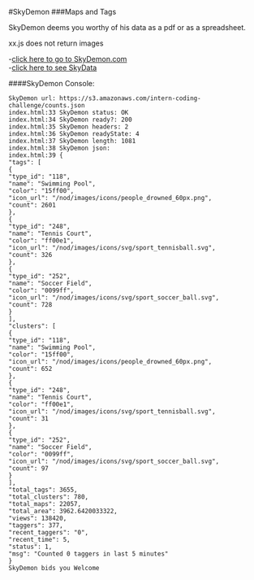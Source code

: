 #SkyDemon
###Maps and Tags

SkyDemon deems you worthy of his data as a pdf or as a spreadsheet.

xx.js does not return images

-[click here to go to SkyDemon.com](http://weblab.us/Jose/SkyDemon/)  
-[click here to see SkyData](http://weblab.us/Jose/SkyDemon/SkyDatap.pdf)  
   
   
####SkyDemon Console:


```
SkyDemon url: https://s3.amazonaws.com/intern-coding-challenge/counts.json
index.html:33 SkyDemon status: OK
index.html:34 SkyDemon ready?: 200
index.html:35 SkyDemon headers: 2
index.html:36 SkyDemon readyState: 4
index.html:37 SkyDemon length: 1081
index.html:38 SkyDemon json: 
index.html:39 {
"tags": [
{
"type_id": "118",
"name": "Swimming Pool",
"color": "15ff00",
"icon_url": "/nod/images/icons/people_drowned_60px.png",
"count": 2601
},
{
"type_id": "248",
"name": "Tennis Court",
"color": "ff00e1",
"icon_url": "/nod/images/icons/svg/sport_tennisball.svg",
"count": 326
},
{
"type_id": "252",
"name": "Soccer Field",
"color": "0099ff",
"icon_url": "/nod/images/icons/svg/sport_soccer_ball.svg",
"count": 728
}
],
"clusters": [
{
"type_id": "118",
"name": "Swimming Pool",
"color": "15ff00",
"icon_url": "/nod/images/icons/people_drowned_60px.png",
"count": 652
},
{
"type_id": "248",
"name": "Tennis Court",
"color": "ff00e1",
"icon_url": "/nod/images/icons/svg/sport_tennisball.svg",
"count": 31
},
{
"type_id": "252",
"name": "Soccer Field",
"color": "0099ff",
"icon_url": "/nod/images/icons/svg/sport_soccer_ball.svg",
"count": 97
}
],
"total_tags": 3655,
"total_clusters": 780,
"total_maps": 22057,
"total_area": 3962.6420033322,
"views": 138420,
"taggers": 377,
"recent_taggers": "0",
"recent_time": 5,
"status": 1,
"msg": "Counted 0 taggers in last 5 minutes"
}
SkyDemon bids you Welcome
```
